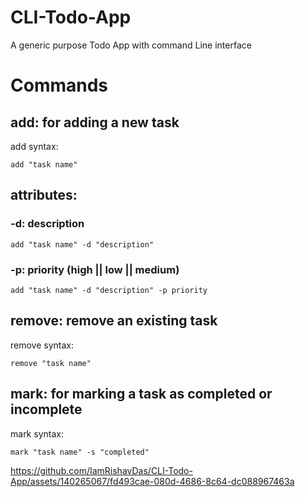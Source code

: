 # CLI-Todo-App
A generic purpose Todo App with command Line interface


# Commands
## add: for adding a new task
add syntax:
```
add "task name"
```
## attributes: 
### -d: description
```
add "task name" -d "description"
```
### -p: priority (high || low || medium)
```
add "task name" -d "description" -p priority
```

## remove: remove an existing task
remove syntax:
```
remove "task name"
```

## mark: for marking a task as completed or incomplete
mark syntax:
```
mark "task name" -s "completed"
```



https://github.com/IamRishavDas/CLI-Todo-App/assets/140265067/fd493cae-080d-4686-8c64-dc088967463a


